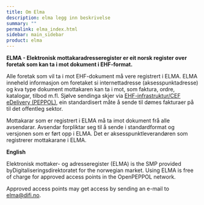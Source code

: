 ```yaml
---
title: Om Elma
description: elma legg inn beskrivelse
summary: ""
permalink: elma_index.html
sidebar: main_sidebar
product: elma
---
```


**ELMA - Elektronisk mottakaradresseregister er eit norsk register over foretak som kan ta i mot dokument i EHF-format.**


Alle foretak som vil ta i mot EHF-dokument må vere registrert i ELMA. ELMA inneheld informasjon om foretaket si internettadresse 
(aksesspunktadresse) og kva type dokument mottakaren kan ta i mot, som faktura, ordre, katalogar, tilbod m.fl. Sjølve sendinga skjer 
via  [EHF-infrastruktur/CEF eDelivery (PEPPOL)](https://www.anskaffelser.no/verktoy/veiledere/ehf-infrastruktur-kontraktsoppfolging-systemleverandorer), 
ein standardisert måte å sende til dømes fakturaer på til det offentleg sektor.


Mottakarar som er registrert i ELMA må ta imot dokument frå alle avsendarar. Avsendar forpliktar seg til å sende i standardformat og 
versjonen som er ført opp i ELMA. Det er aksesspunktleverandøren som registrerer mottakarane i ELMA.

**English**

Elektronisk mottaker- og adresseregister (ELMA) is the SMP provided byDigitaliseringsdirektoratet for the norwegian market. Using ELMA is free of charge for approved access points in the OpenPEPPOL network.

Approved access points may get access by sending an e-mail to <a href="mailto:elma@difi.no">elma@difi.no</a>.
